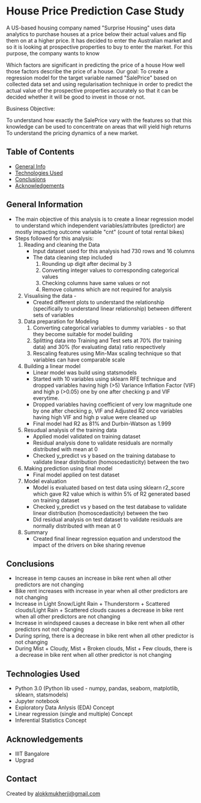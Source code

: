 # House Price Prediction Case Study 

A US-based housing company named "Surprise Housing" uses data analytics to purchase houses at a price below their actual values and flip them on at a higher price. It has decided to enter the Australian market and so it is looking at prospective properties to buy to enter the market. For this purpose, the company wants to know

Which factors are significant in predicting the price of a house
How well those factors describe the price of a house.
Our goal:
To create a regression model for the target variable named "SalePrice" based on collected data set and using regularisation technique in order to predict the actual value of the prospective properties accurately so that it can be decided whether it will be good to invest in those or not.

Business Objective:

To understand how exactly the SalePrice vary with the features so that this knowledge can be used to concentrate on areas that will yield high returns
To understand the pricing dynamics of a new market.


## Table of Contents
* [General Info](#general-information)
* [Technologies Used](#technologies-used)
* [Conclusions](#conclusions)
* [Acknowledgements](#acknowledgements)

## General Information
- The main objective of this analysis is to create a linear regression model to understand which independent variables/attributes (predictor) are mostly impacting outcome variable "cnt" (count of total rental bikes)
- Steps followed for this analysis: 
  1. Reading and cleaning the Data
     - Input dataset used for this analysis had 730 rows and 16 columns
     - The data cleaning step included
        1. Rounding up digit after decimal  by 3 
        2. Converting integer values to corresponding categorical values 
        3. Checking columns have same values or not
        4. Remove columns which are not required for analysis
  2. Visualising the data - 
     -  Created different plots to understand the relationship (specifically to understand linear relationship) between different sets of variables 
  3. Data preparation for Modeling
        1. Converting categorical variables to dummy variables - so that they become suitable for model building 
        2. Splitting data into Training and Test sets at 70% (for training data) and 30% (for evaluating data) ratio respectively
        3. Rescaling features using Min-Max scaling technique so that variables can have comparable scale 
  4. Building a linear model
      - Linear model was build using statsmodels 
      - Started with 10 variables using sklearn RFE technique and dropped variables having high (>5) Variance Inflation Factor (VIF) and high p (>0.05) one by one after checking p and VIF everytime.
      - Dropped variables having coefficient of very low magnitude one by one after checking p, VIF and Adjusted R2 once variables having high VIF and high p value were cleaned up
      - Final model had R2 as 81% and Durbin-Watson as 1.999
  5. Resudual analysis of the training data
      - Applied model validated on training dataset
      - Residual analysis done to validate residuals are normally distributed with mean at 0
      - Checked y_predict vs y based on the training database to validate linear distribution (homoscedasticity) between the two 
  6. Making prediction using final model
      - Final model applied on test dataset
  7. Model evaluation
      - Model is evaluated based on test data using sklearn r2_score which gave R2 value which is within 5% of R2 generated based on training dataset
      - Checked y_predict vs y based on the test database to validate linear distribution (homoscedasticity) between the two
      - Did residual analysis on test dataset to validate residuals are normally distributed with mean at 0
  8. Summary
      - Created final linear regression equation and understood the impact of the drivers on bike sharing revenue 


   
 

<!-- You don't have to answer all the questions - just the ones relevant to your project. -->

## Conclusions
 -  Increase in temp causes an increase in bike rent when all other predictors are not changing
 -  Bike rent increases with increase in year when all other predictors are not changing
-   Increase in Light Snow/Light Rain + Thunderstorm + Scattered clouds/Light Rain + Scattered clouds causes a decrease in bike rent when all other predictors are not changing
-   Increase in windspeed causes a decrease in bike rent when all other predictors not not changing
-   During spring, there is a decrease in bike rent when all other predictor is not changing
-   During Mist + Cloudy, Mist + Broken clouds, Mist + Few clouds, there is a decrease in bike rent when all other predictor is not changing

<!-- You don't have to answer all the questions - just the ones relevant to your project. -->


## Technologies Used
- Python 3.0 (Python lib used - numpy, pandas, seaborn, matplotlib, sklearn, statsmodels)
- Jupyter notebook
- Exploratory Data Anlysis (EDA) Concept
- Linear regression (single and multiple) Concept
- Inferential Statistics Concept

<!-- As the libraries versions keep on changing, it is recommended to mention the version of library used in this project -->

## Acknowledgements

- IIIT Bangalore
- Upgrad 


## Contact
Created by alokkmukherji@gmail.com 


<!-- Optional -->
<!-- ## License -->
<!-- This project is open source and available under the [... License](). -->

<!-- You don't have to include all sections - just the one's relevant to your project -->
